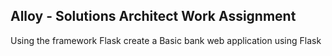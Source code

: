 ## Alloy -  Solutions Architect Work Assignment

Using the framework Flask create a Basic bank web application using Flask
